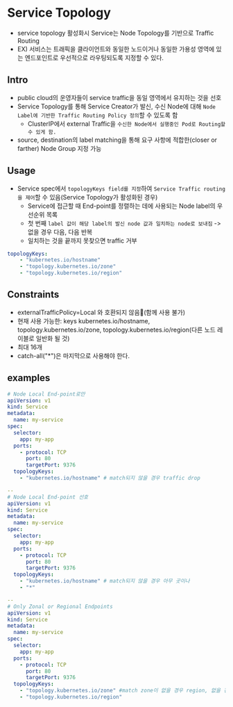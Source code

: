# Service Topology
- service topology 활성화시 Service는 Node Topology를 기반으로 Traffic Routing
- EX) 서비스는 트래픽을 클라이언트와 동일한 노드이거나 동일한 가용성 영역에 있는 엔드포인트로 우선적으로 라우팅되도록 지정할 수 있다.

## Intro
- public cloud의 운영자들이 service traffic을 동일 영역에서 유지하는 것을 선호
- Service Topology를 통해 Service Creator가 발신, 수신 Node에 대해 `Node Label에 기반한 Traffic Routing Policy 정의`할 수 있도록 함
    - ClusterIP에서 external Traffic을 `수신한 Node에서 실행중인 Pod로 Routing할 수 있게 함.`
- source, destination의 label matching을 통해 요구 사항에 적합한(closer or farther) Node Group 지정 가능


## Usage
- Service spec에서 `topologyKeys field를 지정`하여 `Service Traffic routing을 제어`할 수 있음(Service Topology가 활성화된 경우)
    - Service에 접근할 때 End-point를 정렬하는 데에 사용되는 Node label의 우선순위 목록
    - 첫 번째 `label 값이 해당 label의 발신 node 값과 일치하는 node로 보내짐` -> 없을 경우 다음, 다음 반복
    - 일치하는 것을 끝까지 못찾으면 traffic 거부
```yaml
topologyKeys:
    - "kubernetes.io/hostname"
    - "topology.kubernetes.io/zone"
    - "topology.kubernetes.io/region"
```


## Constraints
- externalTrafficPolicy=Local 와 호환되지 않음(함께 사용 불가)
- 현재 사용 가능한: keys kubernetes.io/hostname, topology.kubernetes.io/zone, topology.kubernetes.io/region(다른 노드 레이블로 일반화 될 것)
- 최대 16개
- catch-all("*")은 마지막으로 사용해야 한다.

## examples
```yaml
# Node Local End-point로만
apiVersion: v1
kind: Service
metadata:
  name: my-service
spec:
  selector:
    app: my-app
  ports:
    - protocol: TCP
      port: 80
      targetPort: 9376
  topologyKeys:
    - "kubernetes.io/hostname" # match되지 않을 경우 traffic drop

--
# Node Local End-point 선호
apiVersion: v1
kind: Service
metadata:
  name: my-service
spec:
  selector:
    app: my-app
  ports:
    - protocol: TCP
      port: 80
      targetPort: 9376
  topologyKeys:
    - "kubernetes.io/hostname" # match되지 않을 경우 아무 곳이나 
    - "*"

--
# Only Zonal or Regional Endpoints 
apiVersion: v1
kind: Service
metadata:
  name: my-service
spec:
  selector:
    app: my-app
  ports:
    - protocol: TCP
      port: 80
      targetPort: 9376
  topologyKeys:
    - "topology.kubernetes.io/zone" #match zone이 없을 경우 region, 없을 경우 traffic drop
    - "topology.kubernetes.io/region"
    

```